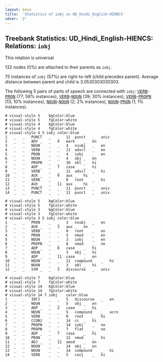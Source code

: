 ```yaml
---
layout: base
title:  'Statistics of iobj in UD_Hindi_English-HIENCS'
udver: '2'
---
```


## Treebank Statistics: UD_Hindi_English-HIENCS: Relations: `iobj`

This relation is universal.

132 nodes (0%) are attached to their parents as `iobj`.

75 instances of `iobj` (57%) are right-to-left (child precedes parent).
Average distance between parent and child is 3.0530303030303.

The following 5 pairs of parts of speech are connected with `iobj`: <tt><a href="qhe_hiencs-pos-VERB.html">VERB</a></tt>-<tt><a href="qhe_hiencs-pos-PRON.html">PRON</a></tt> (77; 58% instances), <tt><a href="qhe_hiencs-pos-VERB.html">VERB</a></tt>-<tt><a href="qhe_hiencs-pos-NOUN.html">NOUN</a></tt> (39; 30% instances), <tt><a href="qhe_hiencs-pos-VERB.html">VERB</a></tt>-<tt><a href="qhe_hiencs-pos-PROPN.html">PROPN</a></tt> (13; 10% instances), <tt><a href="qhe_hiencs-pos-NOUN.html">NOUN</a></tt>-<tt><a href="qhe_hiencs-pos-NOUN.html">NOUN</a></tt> (2; 2% instances), <tt><a href="qhe_hiencs-pos-NOUN.html">NOUN</a></tt>-<tt><a href="qhe_hiencs-pos-PRON.html">PRON</a></tt> (1; 1% instances).


~~~ conllu
# visual-style 5	bgColor:blue
# visual-style 5	fgColor:white
# visual-style 4	bgColor:blue
# visual-style 4	fgColor:white
# visual-style 4 5 iobj	color:blue
1	_	_	PUNCT	_	_	11	punct	_	univ
2	_	_	ADV	_	_	4	mark	_	en
3	_	_	NOUN	_	_	4	nsubj	_	en
4	_	_	VERB	_	_	11	advcl	_	en
5	_	_	PRON	_	_	4	iobj	_	en
6	_	_	NOUN	_	_	4	obj	_	en
7	_	_	PROPN	_	_	10	obl	_	hi
8	_	_	ADP	_	_	7	case	_	hi
9	_	_	VERB	_	_	11	advcl	_	hi
10	_	_	AUX	_	_	9	aux	_	hi
11	_	_	VERB	_	_	0	root	_	hi
12	_	_	AUX	_	_	11	aux	_	hi
13	_	_	PUNCT	_	_	11	punct	_	univ
14	_	_	PUNCT	_	_	11	punct	_	univ

~~~


~~~ conllu
# visual-style 5	bgColor:blue
# visual-style 5	fgColor:white
# visual-style 3	bgColor:blue
# visual-style 3	fgColor:white
# visual-style 3 5 iobj	color:blue
1	_	_	PRON	_	_	3	nsubj	_	en
2	_	_	AUX	_	_	3	aux	_	en
3	_	_	VERB	_	_	0	root	_	en
4	_	_	PRON	_	_	5	nmod	_	en
5	_	_	NOUN	_	_	3	iobj	_	en
6	_	_	PROPN	_	_	8	nmod	_	ne
7	_	_	ADP	_	_	6	case	_	hi
8	_	_	NOUN	_	_	3	obj	_	hi
9	_	_	ADP	_	_	11	case	_	en
10	_	_	NOUN	_	_	11	compound	_	hi
11	_	_	NOUN	_	_	3	obl	_	hi
12	_	_	SYM	_	_	3	discourse	_	univ

~~~


~~~ conllu
# visual-style 7	bgColor:blue
# visual-style 7	fgColor:white
# visual-style 14	bgColor:blue
# visual-style 14	fgColor:white
# visual-style 14 7 iobj	color:blue
1	_	_	INTJ	_	_	5	discourse	_	en
2	_	_	NOUN	_	_	5	obj	_	en
3	_	_	ADP	_	_	2	case	_	hi
4	_	_	NOUN	_	_	5	compound	_	acro
5	_	_	VERB	_	_	0	root	_	hi
6	_	_	CCONJ	_	_	14	cc	_	hi
7	_	_	PROPN	_	_	14	iobj	_	ne
8	_	_	PROPN	_	_	7	flat	_	ne
9	_	_	ADP	_	_	7	case	_	hi
10	_	_	PRON	_	_	12	nmod	_	hi
11	_	_	ADJ	_	_	12	amod	_	en
12	_	_	NOUN	_	_	14	obj	_	en
13	_	_	NOUN	_	_	14	compound	_	hi
14	_	_	VERB	_	_	5	conj	_	hi

~~~


